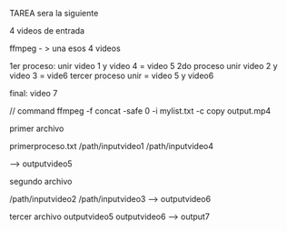 TAREA sera la siguiente

4 videos de entrada 

ffmpeg - > una esos 4 videos

1er proceso:
unir video 1 y video 4 = video 5
2do proceso unir video 2 y video 3 = vide6
tercer proceso unir = video 5 y video6

final: video 7

// command
ffmpeg -f concat -safe 0 -i mylist.txt -c copy output.mp4

primer archivo

primerproceso.txt
/path/inputvideo1
/path/inputvideo4

--> outputvideo5

segundo archivo

/path/inputvideo2
/path/inputvideo3
--> outputvideo6

tercer archivo
outputvideo5
outputvideo6
--> output7
